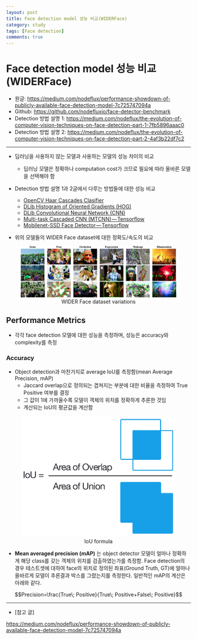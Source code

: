 ```yaml
---
layout: post
title: Face detection model 성능 비교(WIDERFace)
category: study
tags: [Face detection]
comments: true
---
```


# Face detection model 성능 비교(WIDERFace)
- 원글: https://medium.com/nodeflux/performance-showdown-of-publicly-available-face-detection-model-7c725747094a
- Github: https://github.com/nodefluxio/face-detector-benchmark
- Detection 방법 설명 1: https://medium.com/nodeflux/the-evolution-of-computer-vision-techniques-on-face-detection-part-1-7fb5896aaac0
- Detection 방법 설명 2: https://medium.com/nodeflux/the-evolution-of-computer-vision-techniques-on-face-detection-part-2-4af3b22df7c2
---
- 딥러닝을 사용하지 않는 모델과 사용하는 모델의 성능 차이의 비교
  - 딥러닝 모델은 정확하나 computation cost가 크므로 필요에 따라 올바른 모델을 선택해야 함
- Detection 방법 설명 1과 2글에서 다루는 방법들에 대한 성능 비교
  - [OpenCV Haar Cascades Clasifier](https://docs.opencv.org/3.4.1/d7/d8b/tutorial_py_face_detection.html)
  - [DLib Histogram of Oriented Gradients (HOG)](http://dlib.net/face_detector.py.html)
  - [DLib Convolutional Neural Network (CNN)](http://dlib.net/cnn_face_detector.py.html)
  - [Multi-task Cascaded CNN (MTCNN) — Tensorflow](https://github.com/kpzhang93/MTCNN_face_detection_alignment)
  - [Mobilenet-SSD Face Detector — Tensorflow](https://github.com/yeephycho/tensorflow-face-detection)

- 위의 모델들의 WIDER Face dataset에 대한 정확도/속도의 비교

<center>
<figure>
<img src="/assets/post_img/study/2019-03-25-faec_detection/fig1.jpeg" alt="views">
<figcaption>WIDER Face dataset variations</figcaption>
</figure>
</center>

## Performance Metrics
- 각각 face detection 모델에 대한 성능을 측정하며, 성능은 accuracy와 complexity를 측정

### Accuracy
- Object detection과 마찬가지로 average IoU를 측정함(mean Average Precision, mAP)
  - Jaccard overlap으로 정의되는 겹쳐지는 부분에 대한 비율을 측정하여 True Positive 여부를 결정
  - 그 값이 1에 가까울수록 모델이 객체의 위치를 정확하게 추론한 것임
  - 계산되는 IoU의 평균값을 계산함
  
<center>
<figure>
<img src="/assets/post_img/study/2019-03-25-faec_detection/fig2.png" alt="views">
<figcaption>IoU formula</figcaption>
</figure>
</center>

- __Mean averaged precision (mAP)__ 는 object detector 모델이 얼마나 정확하게 해당 class를 갖는 객체의 위치를 검출하였는가를 측정함. Face detection의 경우 테스트셋에 대하여 face의 위치로 정의된 좌표(Ground Truth, GT)에 얼마나 올바르게 모델이 추론결과 박스를 그렸는지를 측정한다. 일반적인 mAP의 계산은 아래와 같다.

$$Precision=\frac{True\; Positive}{True\; Positive+False\; Positive}$$


---

- [참고 글]

https://medium.com/nodeflux/performance-showdown-of-publicly-available-face-detection-model-7c725747094a
